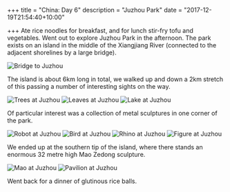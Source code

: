 +++
title = "China: Day 6"
description = "Juzhou Park"
date = "2017-12-19T21:54:40+10:00"

+++
Ate rice noodles for breakfast, and for lunch stir-fry tofu and vegetables. Went out to explore Juzhou Park in the afternoon. The park exists on an island in the middle of the Xiangjiang River (connected to the adjacent shorelines by a large bridge).

![Bridge to Juzhou](/images/bridge-to-juzhou.jpg)

The island is about 6km long in total, we walked up and down a 2km stretch of this passing a number of interesting sights on the way.

![Trees at Juzhou](/images/trees-at-juzhou.jpg)
![Leaves at Juzhou](/images/leaves-at-juzhou.jpg)
![Lake at Juzhou](/images/lake-at-juzhou.jpg)

Of particular interest was a collection of metal sculptures in one corner of the park.

![Robot at Juzhou](/images/robot-at-juzhou.jpg)
![Bird at Juzhou](/images/bird-at-juzhou.jpg)
![Rhino at Juzhou](/images/rhino-at-juzhou.jpg)
![Figure at Juzhou](/images/figure-at-juzhou.jpg)

We ended up at the southern tip of the island, where there stands an enormous 32 metre high Mao Zedong sculpture.

![Mao at Juzhou](/images/mao-at-juzhou.jpg)
![Pavilion at Juzhou](/images/pavilion-at-juzhou.jpg)

Went back for a dinner of glutinous rice balls.
